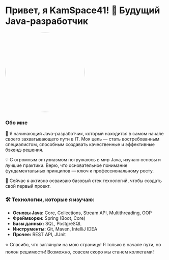 # Привет, я KamSpace41! 👋 Будущий Java-разработчик

<img src="https://placehold.co/400x400"  width="250" style="border-radius: 50%;"/>

### Обо мне

🎯 Я начинающий Java-разработчик, который находится в самом начале своего захватывающего пути в IT. Моя цель — стать востребованным специалистом, способным создавать качественные и эффективные бэкенд-решения.

💡 С огромным энтузиазмом погружаюсь в мир Java, изучаю основы и лучшие практики. Верю, что основательное понимание фундаментальных принципов — ключ к профессиональному росту.

🌱 Сейчас я активно осваиваю базовый стек технологий, чтобы создать свой первый проект.

### 🛠️ Технологии, которые я изучаю:

*   **Основы Java:** Core, Collections, Stream API, Multithreading, OOP
*   **Фреймворки:** Spring (Boot, Core)
*   **Базы данных:** SQL, PostgreSQL
*   **Инструменты:** Git, Maven, IntelliJ IDEA
*   **Прочее:** REST API, JUnit
  
⭐️ Спасибо, что заглянули на мою страницу! Я только в начале пути, но полон решимости! Возможно, совсем скоро мы станем коллегами!